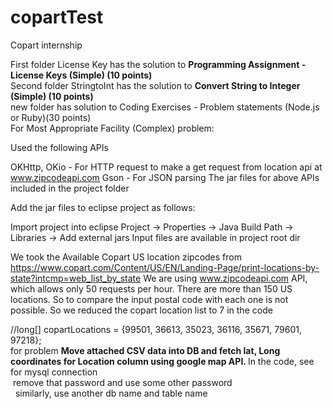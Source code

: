 # copartTest
Copart internship


First folder License Key has the solution to  <strong>Programming Assignment - License Keys (Simple) (10 points)</strong><br/>
Second folder StringtoInt has the solution to  <strong>Convert String to Integer (Simple) (10 points)</strong><br/>
new folder has solution to Coding Exercises - Problem statements (Node.js or Ruby)(30 points)</br>
For Most Appropriate Facility (Complex) problem:

Used the following APIs

OKHttp, OKio - For HTTP request to make a get request from location api at www.zipcodeapi.com
Gson - For JSON parsing
The jar files for above APIs included in the project folder

Add the jar files to eclipse project as follows:

Import project into eclipse
Project -> Properties -> Java Build Path -> Libraries -> Add external jars
Input files are available in project root dir

We took the Available Copart US location zipcodes from https://www.copart.com/Content/US/EN/Landing-Page/print-locations-by-state?intcmp=web_list_by_state
We are using www.zipcodeapi.com API, which allows only 50 requests per hour. There are more than 150 US locations.
So to compare the input postal code with each one is not possible. So we reduced the copart location list to 7 in the code

//long[] copartLocations = {99501, 36613, 35023, 36116, 35671, 79601, 97218};<br/>
for  problem <strong>Move attached CSV data into DB and fetch lat, Long coordinates for Location column using google map API. </strong>
 In the code, see for mysql connection                        
 remove that password and use some other password                        
  similarly, use another db name and table name


